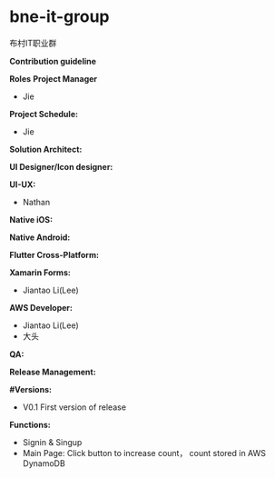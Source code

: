 # bne-it-group
布村IT职业群

**Contribution guideline**

**Roles**
**Project Manager**
* Jie

**Project Schedule:**
* Jie

**Solution Architect:**

**UI Designer/Icon designer:**

**UI-UX:**
* Nathan

**Native iOS:**

**Native Android:**

**Flutter Cross-Platform:**

**Xamarin Forms:**
* Jiantao Li(Lee)

**AWS Developer:**
* Jiantao Li(Lee)
* 大头

**QA:**

**Release Management:**

**#Versions:**
* V0.1
First version of release

**Functions:**
- Signin & Singup
- Main Page: Click button to increase count， count stored in AWS DynamoDB
